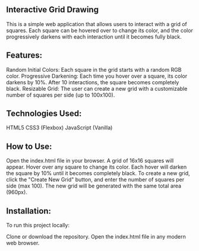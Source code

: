 ## Interactive Grid Drawing
This is a simple web application that allows users to interact with a grid of squares. Each square can be hovered over to change its color, and the color progressively darkens with each interaction until it becomes fully black.

## Features:
Random Initial Colors: Each square in the grid starts with a random RGB color.
Progressive Darkening: Each time you hover over a square, its color darkens by 10%. After 10 interactions, the square becomes completely black.
Resizable Grid: The user can create a new grid with a customizable number of squares per side (up to 100x100).

## Technologies Used:
HTML5
CSS3 (Flexbox)
JavaScript (Vanilla)

## How to Use:
Open the index.html file in your browser.
A grid of 16x16 squares will appear.
Hover over any square to change its color. Each hover will darken the square by 10% until it becomes completely black.
To create a new grid, click the "Create New Grid" button, and enter the number of squares per side (max 100). The new grid will be generated with the same total area (960px).

## Installation:
To run this project locally:

Clone or download the repository.
Open the index.html file in any modern web browser.
